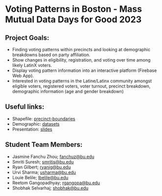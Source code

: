 # Voting Patterns in Boston - Mass Mutual Data Days for Good 2023

## Project Goals:

* Finding voting patterns within precincts and looking at demographic breakdowns based on party affiliation. 
* Show changes in eligibility, registration, and voting over time among likely LatinX voters.
* Display voting pattern information into an interactive platform (Firebase Web App).
* Interested in voting patterns in the Latine/Latinx community amongst eligible voters, registered voters, voter turnout, precinct breakdown, demographic information (age and gender breakdown)


## Useful links:

* Shapefile: [precinct-boundaries](https://data.boston.gov/dataset/boston-precinct-boundaries)
* Demographic: [datasets](https://drive.google.com/file/d/1JDa84Dw2ZdlNHFrULbfNgsBMJvc3XuuT/view?usp=drive_link)
* Presentation: [slides](https://docs.google.com/presentation/d/1njZweRAzBZnnO5zhROSX4qBpqOuZwC9W1rVLJkPyQ2E/edit?usp=sharing)

## Student Team Members:

* Jasmine Fanchu Zhou; fanchuz@bu.edu 
* Smriti Suresh; smritis@bu.edu
* Ryan Gilbert; ryanjg@bu.edu
* Urvi Sharma; usharma@bu.edu
* Louie Belile; lbelile@bu.edu
* Reetom Gangopadhyay; rgangopa@bu.edu
* Shobhak Selvarhaj; shobhak@bu.edu
